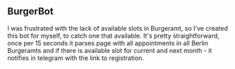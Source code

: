 ## BurgerBot

I was frustrated with the lack of available slots in Burgeramt, so I've created this bot for myself, to catch one that available. It's pretty straightforward, once per 15 seconds it parses page with all appointments in all Berlin Burgeramts and if there is available slot for current and next month - it notifies in telegram with the link to registration.

